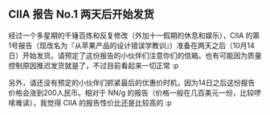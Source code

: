 ## CIIA 报告 No.1 两天后开始发货

经过一个多星期的千锤百炼和反复修改（外加十一假期的休息和娱乐），CIIA 的第1号报告（现改名为『从苹果产品的设计错误学教训』）准备在两天之后（10月14日）开始发货。请预定了这份报告的小伙伴们注意你们的信箱。也有可能因为质量控制原因推迟发货就是了，不过目前看起来一切正常 :p

另外，请还没有预定的小伙伴们抓紧最后的优惠价时机，因为14日之后这份报告价格会涨到200人民币。相对于 NN/g 的报告（价格一般在几百美元一份，比较啰嗦难读），我觉得 CIIA 的报告性价比还是比较高的 :p
